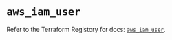 # `aws_iam_user`

Refer to the Terraform Registory for docs: [`aws_iam_user`](https://registry.terraform.io/providers/hashicorp/aws/5.14.0/docs/resources/iam_user).
